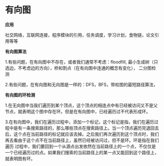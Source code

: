 # 有向图

**应用**

社交网络，互联网连接，程序模块的引用，任务调度，学习计划，食物链，论文引用等等

**有向图算法**

1.有些问题，在有向图中不存在，或者我们通常不考虑：floodfill, 最小生成树（只选边，不考虑边的方向），桥和割点（在有向图中连通的概念有变化），
二分图检测

2.有些问题，在有向图和无向图是一样的：DFS，BFS，带权图的最短路径算法，

**有向图的环检测**

1.在无向图中当我们遍历到某个顶点，这个顶点的相连点中有已经被访问又不是父节点，就表明这个图中存在环。但是在有向图中，已经遍历过不代表形成环。

3.在有向图中，我们在遍历过程中，添加一个标记，这个标记是指，我们在遍历过程中是有一条搜索路径的，那么哪些顶点在搜索路径上。当一个顶点遍历完退回去
后，这个点在当前路径的标记就应该去掉。之后我们再次遍历到这个顶点时，我们再去看由于这个点不在当前路径上，虽然已经被访问过，但不是环。环是指在我们遍历
过程中，我们要回到一个从源点出发依然在当前路径上的一个点，不仅仅是一个已经遍历过的点。如果我们搜索的当前路径上的某一点又能回到这个路径上，就表明图有环。